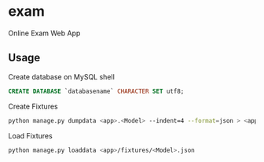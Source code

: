 # exam
Online Exam Web App


## Usage
Create database on MySQL shell
```sql
CREATE DATABASE `databasename` CHARACTER SET utf8; 
```

Create Fixtures
```bash
python manage.py dumpdata <app>.<Model> --indent=4 --format=json > <app>/fixtures/<Model>.json
```

Load Fixtures
```bash
python manage.py loaddata <app>/fixtures/<Model>.json
```